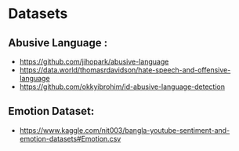 # Datasets
## Abusive Language :
* https://github.com/jihopark/abusive-language
* https://data.world/thomasrdavidson/hate-speech-and-offensive-language
* https://github.com/okkyibrohim/id-abusive-language-detection

## Emotion Dataset:
* https://www.kaggle.com/nit003/bangla-youtube-sentiment-and-emotion-datasets#Emotion.csv
